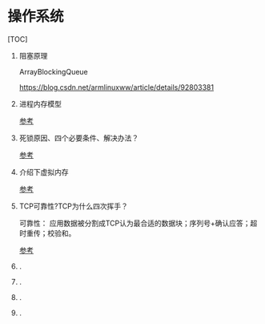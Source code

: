 # 操作系统

[TOC]

1. 阻塞原理

   ArrayBlockingQueue

   https://blog.csdn.net/armlinuxww/article/details/92803381

2. 进程内存模型

   [参考](https://blog.csdn.net/weixin_34019144/article/details/91827328)

3. 死锁原因、四个必要条件、解决办法？

   [参考](https://blog.csdn.net/hd12370/article/details/82814348)

4. 介绍下虚拟内存

   [参考](https://www.pianshen.com/article/85571503156/)

5. TCP可靠性?TCP为什么四次挥手？

   可靠性： 应用数据被分割成TCP认为最合适的数据块；序列号+确认应答；超时重传；校验和。

   [参考](https://blog.csdn.net/fanren224/article/details/79693750)

6. .

7. .

8. .

9. .


